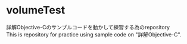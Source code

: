# volumeTest
詳解Objective-Cのサンプルコードを動かして練習する為のrepository <br>
This is repository for practice using sample code on "詳解Objective-C".
